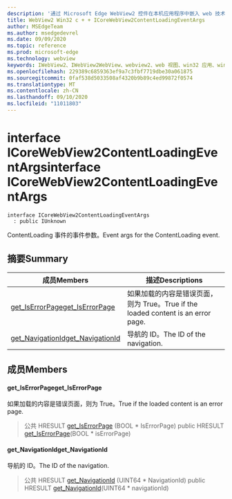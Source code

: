 ```yaml
---
description: '通过 Microsoft Edge WebView2 控件在本机应用程序中嵌入 web 技术 (HTML、CSS 和 JavaScript) '
title: WebView2 Win32 c + + ICoreWebView2ContentLoadingEventArgs
author: MSEdgeTeam
ms.author: msedgedevrel
ms.date: 09/09/2020
ms.topic: reference
ms.prod: microsoft-edge
ms.technology: webview
keywords: IWebView2、IWebView2WebView、webview2、web 视图、win32 应用、win32、edge、ICoreWebView2、ICoreWebView2Controller、浏览器控件、边缘 html、ICoreWebView2ContentLoadingEventArgs
ms.openlocfilehash: 229389c6859363ef9a7c3fbf7719dbe30a061875
ms.sourcegitcommit: 0faf538d5033508af4320b9b89c4ed99872f0574
ms.translationtype: MT
ms.contentlocale: zh-CN
ms.lasthandoff: 09/10/2020
ms.locfileid: "11011803"
---
```

# <span data-ttu-id="6eec3-104">interface ICoreWebView2ContentLoadingEventArgs</span><span class="sxs-lookup"><span data-stu-id="6eec3-104">interface ICoreWebView2ContentLoadingEventArgs</span></span> 

```
interface ICoreWebView2ContentLoadingEventArgs
  : public IUnknown
```

<span data-ttu-id="6eec3-105">ContentLoading 事件的事件参数。</span><span class="sxs-lookup"><span data-stu-id="6eec3-105">Event args for the ContentLoading event.</span></span>

## <span data-ttu-id="6eec3-106">摘要</span><span class="sxs-lookup"><span data-stu-id="6eec3-106">Summary</span></span>

 <span data-ttu-id="6eec3-107">成员</span><span class="sxs-lookup"><span data-stu-id="6eec3-107">Members</span></span>                        | <span data-ttu-id="6eec3-108">描述</span><span class="sxs-lookup"><span data-stu-id="6eec3-108">Descriptions</span></span>
--------------------------------|---------------------------------------------
[<span data-ttu-id="6eec3-109">get_IsErrorPage</span><span class="sxs-lookup"><span data-stu-id="6eec3-109">get_IsErrorPage</span></span>](#get_iserrorpage) | <span data-ttu-id="6eec3-110">如果加载的内容是错误页面，则为 True。</span><span class="sxs-lookup"><span data-stu-id="6eec3-110">True if the loaded content is an error page.</span></span>
[<span data-ttu-id="6eec3-111">get_NavigationId</span><span class="sxs-lookup"><span data-stu-id="6eec3-111">get_NavigationId</span></span>](#get_navigationid) | <span data-ttu-id="6eec3-112">导航的 ID。</span><span class="sxs-lookup"><span data-stu-id="6eec3-112">The ID of the navigation.</span></span>

## <span data-ttu-id="6eec3-113">成员</span><span class="sxs-lookup"><span data-stu-id="6eec3-113">Members</span></span>

#### <span data-ttu-id="6eec3-114">get_IsErrorPage</span><span class="sxs-lookup"><span data-stu-id="6eec3-114">get_IsErrorPage</span></span> 

<span data-ttu-id="6eec3-115">如果加载的内容是错误页面，则为 True。</span><span class="sxs-lookup"><span data-stu-id="6eec3-115">True if the loaded content is an error page.</span></span>

> <span data-ttu-id="6eec3-116">公共 HRESULT [get_IsErrorPage](#get_iserrorpage) (BOOL \* IsErrorPage) </span><span class="sxs-lookup"><span data-stu-id="6eec3-116">public HRESULT [get_IsErrorPage](#get_iserrorpage)(BOOL \* isErrorPage)</span></span>

#### <span data-ttu-id="6eec3-117">get_NavigationId</span><span class="sxs-lookup"><span data-stu-id="6eec3-117">get_NavigationId</span></span> 

<span data-ttu-id="6eec3-118">导航的 ID。</span><span class="sxs-lookup"><span data-stu-id="6eec3-118">The ID of the navigation.</span></span>

> <span data-ttu-id="6eec3-119">公共 HRESULT [get_NavigationId](#get_navigationid) (UINT64 \* NavigationId) </span><span class="sxs-lookup"><span data-stu-id="6eec3-119">public HRESULT [get_NavigationId](#get_navigationid)(UINT64 \* navigationId)</span></span>

